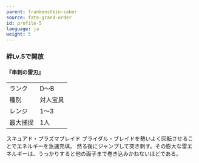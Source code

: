 ```yaml
---
parent: frankenstein-saber
source: fate-grand-order
id: profile-5
language: ja
weight: 5
---
```


### 絆Lv.5で開放

#### 『串刺の雷刃』

<table>
  <tr><td>ランク</td><td>D～B</td></tr>
  <tr><td>種別</td><td>対人宝具</td></tr>
  <tr><td>レンジ</td><td>1～3</td></tr>
  <tr><td>最大捕捉</td><td>1人</td></tr>
</table>

スキュアド・プラズマブレイド
ブライダル・ブレイドを勢いよく回転させることでエネルギーを急速充填。
然る後にジャンプして突き刺す。その膨大な雷エネルギーは、うっかりすると他の面子まで巻き込みかねないほどである。
